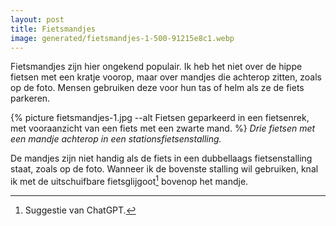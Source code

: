 ```yaml
---
layout: post
title: Fietsmandjes
image: generated/fietsmandjes-1-500-91215e8c1.webp
---
```


Fietsmandjes zijn hier ongekend populair. Ik heb het niet over de hippe fietsen met een kratje voorop, maar over mandjes die achterop zitten, zoals op de foto. Mensen gebruiken deze voor hun tas of helm als ze de fiets parkeren.

{% picture fietsmandjes-1.jpg --alt Fietsen geparkeerd in een fietsenrek, met vooraanzicht van een fiets met een zwarte mand. %}
_Drie fietsen met een mandje achterop in een stationsfietsenstalling._

De mandjes zijn niet handig als de fiets in een dubbellaags fietsenstalling staat, zoals op de foto. Wanneer ik de bovenste stalling wil gebruiken, knal ik met de uitschuifbare fietsglijgoot[^1] bovenop het mandje.

[^1]: Suggestie van ChatGPT.
